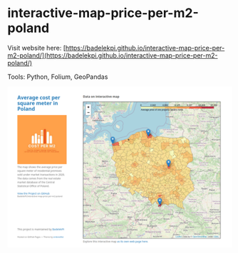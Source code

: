 # interactive-map-price-per-m2-poland

Visit website here: [https://badelekpi.github.io/interactive-map-price-per-m2-poland/](https://badelekpi.github.io/interactive-map-price-per-m2-poland/)

Tools: Python, Folium, GeoPandas

![Screenshot](screenshot_web.png)


